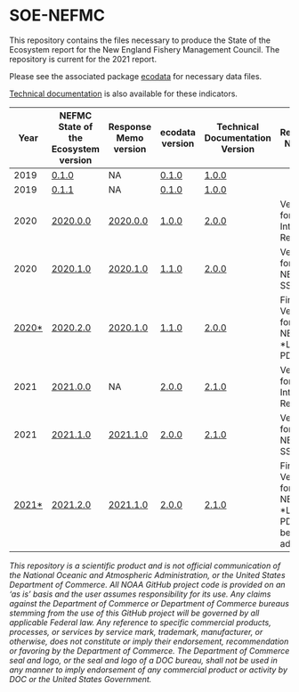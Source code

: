 # SOE-NEFMC

This repository contains the files necessary to produce the State of the Ecosystem report for the New England Fishery Management Council. The repository is current for the 2021 report.

Please see the associated package [ecodata](https://github.com/NOAA-EDAB/ecodata) for necessary data files.

[Technical documentation](https://noaa-edab.github.io/tech-doc) is also available for these indicators.


| Year | NEFMC State of the Ecosystem version | Response Memo version | ecodata version | Technical Documentation Version | Release Notes |
|------|--------------------------------|----------------|-----------------|---------------------------------|------------------|
| 2019 | [0.1.0](https://github.com/NOAA-EDAB/SOE-NEFMC/tree/v0.1.0) | NA | [0.1.0](https://github.com/NOAA-EDAB/ecodata/tree/0.1.0) | [1.0.0](https://github.com/NOAA-EDAB/tech-doc/tree/v1.0.0)  |
| 2019 | [0.1.1](https://github.com/NOAA-EDAB/SOE-NEFMC/tree/v0.1.1) | NA| [0.1.0](https://github.com/NOAA-EDAB/ecodata/tree/0.1.0) | [1.0.0](https://github.com/NOAA-EDAB/tech-doc/tree/v1.0.0)  |
| 2020 | [2020.0.0](https://github.com/NOAA-EDAB/SOE-NEFMC/releases/tag/2020.0.0) | [2020.0.0](https://github.com/NOAA-EDAB/memos/releases/tag/2020.1.0) | [1.0.0](https://github.com/NOAA-EDAB/ecodata/releases/tag/1.0.0) | [2.0.0](https://github.com/NOAA-EDAB/tech-doc/tree/2.0.0) | Version for Internal Review |
| 2020 |  [2020.1.0](https://github.com/NOAA-EDAB/SOE-NEFMC/releases/tag/2020.1.0) |  [2020.1.0](https://github.com/NOAA-EDAB/memos/releases/tag/2020.1.0) | [1.1.0](https://github.com/NOAA-EDAB/ecodata/releases/tag/1.1.0) | [2.0.0](https://github.com/NOAA-EDAB/tech-doc/tree/2.0.0) | Version for NEFMC SSC |
| [2020*](https://repository.library.noaa.gov/view/noaa/23890) |  [2020.2.0](https://github.com/NOAA-EDAB/SOE-NEFMC/releases/tag/2020.2.0) | [2020.1.0](https://github.com/NOAA-EDAB/memos/releases/tag/2020.1.0) | [1.1.0](https://github.com/NOAA-EDAB/ecodata/releases/tag/1.1.0) | [2.0.0](https://github.com/NOAA-EDAB/tech-doc/tree/2.0.0) | Final Version for NEFMC, *Link to PDF |
| 2021 | [2021.0.0](https://github.com/NOAA-EDAB/SOE-NEFMC/releases/tag/2021.0.0) | NA | [2.0.0](https://github.com/NOAA-EDAB/ecodata/releases/tag/2.0.0) | [2.1.0](https://github.com/NOAA-EDAB/tech-doc/tree/2.1.0) | Version for Internal Review |
| 2021 | [2021.1.0](https://github.com/NOAA-EDAB/SOE-NEFMC/releases/tag/2021.1.0) | [2021.1.0](https://github.com/NOAA-EDAB/memos) | [2.0.0](https://github.com/NOAA-EDAB/ecodata/releases/tag/2.0.0) | [2.1.0](https://github.com/NOAA-EDAB/tech-doc/tree/2.1.0) | Version for NEFMC SSC |
| [2021*](https://apps-nefsc.fisheries.noaa.gov/rcb/publications/SOE-NEFMC-2021-508-Final.pdf) | [2021.2.0](https://github.com/NOAA-EDAB/SOE-NEFMC/releases/tag/2021.2.0) | [2021.1.0](https://github.com/NOAA-EDAB/memos/releases/tag/2021.1.0) | [2.0.0](https://github.com/NOAA-EDAB/ecodata/releases/tag/2.0.0) | [2.1.0](https://github.com/NOAA-EDAB/tech-doc/tree/2.1.0) | Final Version for NEFMC, *Link to PDF to be added |

*This repository is a scientific product and is not official communication of the National Oceanic and Atmospheric Administration, or the United States Department of Commerce. All NOAA GitHub project code is provided on an ‘as is’ basis and the user assumes responsibility for its use. Any claims against the Department of Commerce or Department of Commerce bureaus stemming from the use of this GitHub project will be governed by all applicable Federal law. Any reference to specific commercial products, processes, or services by service mark, trademark, manufacturer, or otherwise, does not constitute or imply their endorsement, recommendation or favoring by the Department of Commerce. The Department of Commerce seal and logo, or the seal and logo of a DOC bureau, shall not be used in any manner to imply endorsement of any commercial product or activity by DOC or the United States Government.*

